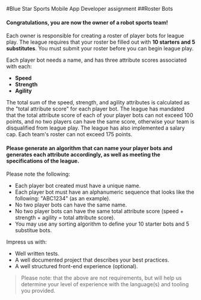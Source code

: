 #Blue Star Sports Mobile App Developer assignment
##Roster Bots

#### Congratulations, you are now the owner of a robot sports team!
Each owner is responsible for creating a roster of player bots for league play.
The league requires that your roster be filled out with __10 starters and 5 substitutes__.
You must submit your roster before you can begin league play.

Each player bot needs a name, and has three attribute scores associated with each:
  * __Speed__
  * __Strength__
  * __Agility__

The total sum of the speed, strength, and agility attributes is calculated as the "total attribute score" for each player bot.
The league has mandated that the total attribute score of each of your player bots can not exceed 100 points, and no two players can have the same score, otherwise your team is disqualified from league play.
The league has also implemented a salary cap. Each team's roster can not exceed 175 points.

#### Please generate an algorithm that can name your player bots and generates each attribute accordingly, as well as meeting the specifications of the league.


Please note the following:
  * Each player bot created must have a unique name.
  * Each player bot must have an alphanumeric sequence that looks like the following: "ABC1234" (as an example).
  * No two player bots can have the same name.
  * No two player bots can have the same total attribute score (speed + strength + agility = total attribute score).
  * You may use any sorting algorithm to define your 10 starter bots and 5 substitue bots.

Impress us with:
  * Well written tests.
  * A well documented project that describes your best practices.
  * A well structured front-end experience (optional).

>Please note: that the above are not requirements, but will help us determine your level of experience with the language(s) and tooling you provided.
